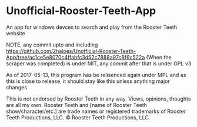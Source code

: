 # Unofficial-Rooster-Teeth-App
An app for windows devces to search and play from the Rooster Teeth website

NOTE, any commit upto and including https://github.com/2haloes/Unofficial-Rooster-Teeth-App/tree/ac1ce5e8070c4ffabfc3d52c7888a97c8f6c522a (When the scraper was completed) is under MIT, any commit after that is under GPL v3

As of 2017-05-13, this program has be relisenced again under MPL and as this is close to release, it should stay like this unless anything major changes

This is not endorsed by Rooster Teeth in any way.  Views, opinions, thoughts are all my own.  Rooster Teeth and [name of Rooster Teeth show/character/etc.] are trade names or registered trademarks of Rooster Teeth Productions, LLC.  © Rooster Teeth Productions, LLC.
